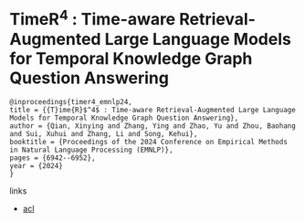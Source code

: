 # TimeR$^4$ : Time-aware Retrieval-Augmented Large Language Models for Temporal Knowledge Graph Question Answering

```
@inproceedings{timer4_emnlp24,
title = {{T}ime{R}$^4$ : Time-aware Retrieval-Augmented Large Language Models for Temporal Knowledge Graph Question Answering},
author = {Qian, Xinying and Zhang, Ying and Zhao, Yu and Zhou, Baohang and Sui, Xuhui and Zhang, Li and Song, Kehui},
booktitle = {Proceedings of the 2024 Conference on Empirical Methods in Natural Language Processing (EMNLP)},
pages = {6942--6952},
year = {2024}
}
```

links
- [acl](https://aclanthology.org/2024.emnlp-main.394)
